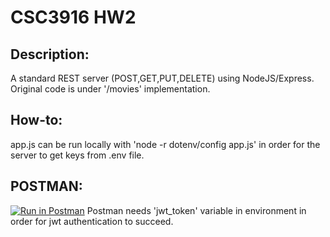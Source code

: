 # CSC3916 HW2

## Description:
A standard REST server (POST,GET,PUT,DELETE) using NodeJS/Express. Original code is under '/movies' implementation.

## How-to:
app.js can be run locally with 'node -r dotenv/config app.js' in order for the server to get keys from .env file.

## POSTMAN:
[![Run in Postman](https://run.pstmn.io/button.svg)](https://app.getpostman.com/run-collection/a78ee62e952a2e8ed521?action=collection%2Fimport#?env%5BHomework2_gryzick%5D=W3sia2V5Ijoiand0X3Rva2VuIiwidmFsdWUiOiJ0b2tlbiBoZXJlIiwiZW5hYmxlZCI6dHJ1ZSwidHlwZSI6InRleHQiLCJzZXNzaW9uVmFsdWUiOiJKV1QuLi4iLCJzZXNzaW9uSW5kZXgiOjB9XQ==)
Postman needs 'jwt_token' variable in environment in order for jwt authentication to succeed.
